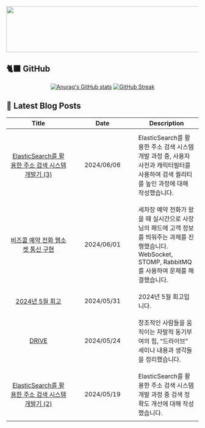 
<a href="https://github.com/shkisme/gitanimals">
  <img src="https://render.gitanimals.org/lines/shkisme?pet-id=855" width="1000" height="120"/>
</a>

## 🐈‍⬛ GitHub

<div align = "center">
  
[![Anurag's GitHub stats](https://github-readme-stats.vercel.app/api?username=shkisme&rank_icon=github&include_all_commits=true&count_private=true&show_icons=true&theme=shades-of-purple&show=reviews,discussions_started,discussions_answered,prs_merged,prs_merged_percentage)](https://github.com/anuraghazra/github-readme-stats) 
[![GitHub Streak](https://streak-stats.demolab.com?user=shkisme&theme=shades-of-purple&card_width=350)](https://git.io/streak-stats)  
</div>

## 📝 Latest Blog Posts

<table style="width: 100%; text-align: center;"><thead>
<tr>
    <th>Title</th>
    <th>Date</th>
    <th>Description</th>
</tr>
</thead><tbody>
<tr>
        <td style="width: 33%; padding: 10px;">
            <a href="https://shkisme.vercel.app/ElasticSearch-Juso-Search-3">ElasticSearch를 활용한 주소 검색 시스템 개발기 (3)</a>
        </td>
        <td style="width: 33%; padding: 10px;">2024/06/06</td>
        <td style="width: 33%; padding: 10px; text-align: left;">ElasticSearch를 활용한 주소 검색 시스템 개발 과정 중, 사용자 사전과 캐릭터필터를 사용하여 검색 퀄리티를 높인 과정에 대해 작성했습니다.</td>
    </tr>
    <tr>
        <td style="width: 33%; padding: 10px;">
            <a href="https://shkisme.vercel.app/washcar-bizcall-websocket">비즈콜 예약 전화 웹소켓 통신 구현</a>
        </td>
        <td style="width: 33%; padding: 10px;">2024/06/01</td>
        <td style="width: 33%; padding: 10px; text-align: left;">세차장 예약 전화가 왔을 때 실시간으로 사장님의 패드에 고객 정보를 띄워주는 과제를 진행했습니다. WebSocket, STOMP, RabbitMQ를 사용하여 문제를 해결했습니다.</td>
    </tr>
    <tr>
        <td style="width: 33%; padding: 10px;">
            <a href="https://shkisme.vercel.app/2024-05-log">2024년 5월 회고</a>
        </td>
        <td style="width: 33%; padding: 10px;">2024/05/31</td>
        <td style="width: 33%; padding: 10px; text-align: left;">2024년 5월 회고입니다.</td>
    </tr>
    <tr>
        <td style="width: 33%; padding: 10px;">
            <a href="https://shkisme.vercel.app/drive">DRIVE</a>
        </td>
        <td style="width: 33%; padding: 10px;">2024/05/24</td>
        <td style="width: 33%; padding: 10px; text-align: left;">창조적인 사람들을 움직이는 자발적 동기부여의 힘, “드라이브” 세미나 내용과 생각들을 정리했습니다.</td>
    </tr>
    <tr>
        <td style="width: 33%; padding: 10px;">
            <a href="https://shkisme.vercel.app/ElasticSearch-Juso-Search-2">ElasticSearch를 활용한 주소 검색 시스템 개발기 (2)</a>
        </td>
        <td style="width: 33%; padding: 10px;">2024/05/19</td>
        <td style="width: 33%; padding: 10px; text-align: left;">ElasticSearch를 활용한 주소 검색 시스템 개발 과정 중 검색 정확도 개선에 대해 작성했습니다.</td>
    </tr>
    </tbody></table>
